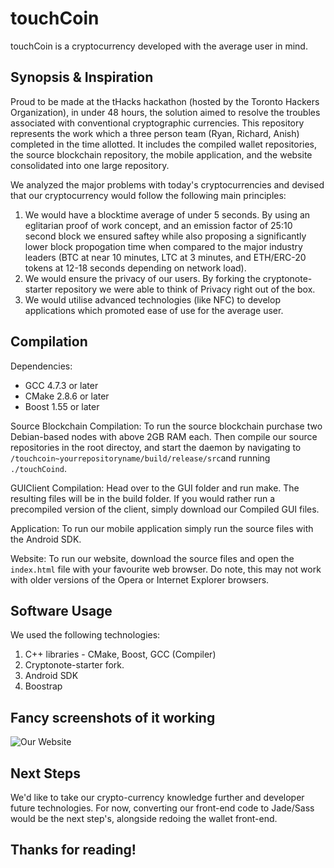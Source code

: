 # touchCoin
touchCoin is a cryptocurrency developed with the average user in mind. 

## Synopsis & Inspiration
Proud to be made at the tHacks hackathon (hosted by the Toronto Hackers Organization), in under 48 hours, the solution aimed to resolve the troubles associated with conventional cryptographic currencies. This repository represents the work which a three person team (Ryan, Richard, Anish) completed in the time allotted. It includes the compiled wallet repositories, the source blockchain repository, the mobile application, and the website consolidated into one large repository. 

We analyzed the major problems with today's cryptocurrencies and devised that our cryptocurrency would follow the following main principles: 

1. We would have a blocktime average of under 5 seconds. By using an eglitarian proof of work concept, and an emission factor of 25:10 second block we ensured saftey while also proposing a significantly lower block propogation time when compared to the major industry leaders (BTC at near 10 minutes, LTC at 3 minutes, and ETH/ERC-20 tokens at 12-18 seconds depending on network load). 
2. We would ensure the privacy of our users. By forking the cryptonote-starter repository we were able to think of Privacy right out of the box. 
3. We would utilise advanced technologies (like NFC) to develop applications which promoted ease of use for the average user. 

## Compilation

Dependencies: 
* GCC 4.7.3 or later
* CMake 2.8.6 or later
* Boost 1.55 or later

Source Blockchain Compilation: 
To run the source blockchain purchase two Debian-based nodes with above 2GB RAM each. Then compile our source repositories in the root directoy, and start the daemon by navigating to ```/touchcoin~yourrepositoryname/build/release/src```and running ```./touchCoind```. 

GUIClient Compilation:
Head over to the GUI folder and run make. The resulting files will be in the build folder. If you would rather run a precompiled version of the client, simply download our Compiled GUI files. 

Application: 
To run our mobile application simply run the source files with the Android SDK. 

Website:
To run our website, download the source files and open the ```index.html``` file with your favourite web browser. Do note, this may not work with older versions of the Opera or Internet Explorer browsers. 

## Software Usage
We used the following technologies: 

1. C++ libraries - CMake, Boost, GCC (Compiler) 
2. Cryptonote-starter fork. 
3. Android SDK 
4. Boostrap  

## Fancy screenshots of it working 

![Our Website](https://i.imgur.com/1z0cN85.gif "Our Website")

## Next Steps

We'd like to take our crypto-currency knowledge further and developer future technologies. For now, converting our front-end code to Jade/Sass would be the next step's, alongside redoing the wallet front-end. 

## Thanks for reading!
